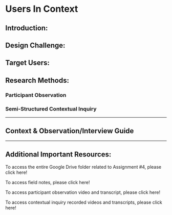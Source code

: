 # Users In Context
## Introduction:


## Design Challenge:


## Target Users:


## Research Methods:
### Participant Observation

### Semi-Structured Contextual Inquiry

----

## Context & Observation/Interview Guide

----
## Additional Important Resources:

To access the entire Google Drive folder related to Assignment #4, please click here!

To access field notes, please click here!

To access participant observation video and transcript, please click here!

To access contextual inquiry recorded videos and transcripts, please click here!
